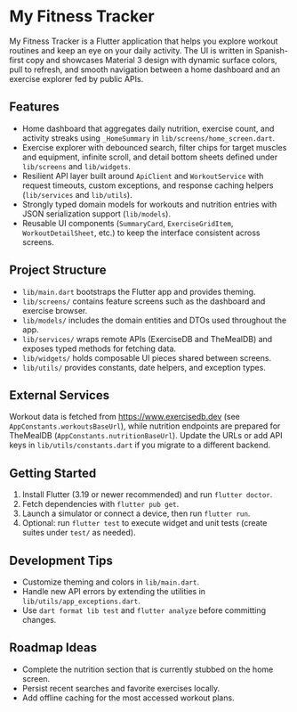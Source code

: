 # My Fitness Tracker

My Fitness Tracker is a Flutter application that helps you explore workout routines and keep an eye on your daily activity. The UI is written in Spanish-first copy and showcases Material 3 design with dynamic surface colors, pull to refresh, and smooth navigation between a home dashboard and an exercise explorer fed by public APIs.

## Features
- Home dashboard that aggregates daily nutrition, exercise count, and activity streaks using `_HomeSummary` in `lib/screens/home_screen.dart`.
- Exercise explorer with debounced search, filter chips for target muscles and equipment, infinite scroll, and detail bottom sheets defined under `lib/screens` and `lib/widgets`.
- Resilient API layer built around `ApiClient` and `WorkoutService` with request timeouts, custom exceptions, and response caching helpers (`lib/services` and `lib/utils`).
- Strongly typed domain models for workouts and nutrition entries with JSON serialization support (`lib/models`).
- Reusable UI components (`SummaryCard`, `ExerciseGridItem`, `WorkoutDetailSheet`, etc.) to keep the interface consistent across screens.

## Project Structure
- `lib/main.dart` bootstraps the Flutter app and provides theming.
- `lib/screens/` contains feature screens such as the dashboard and exercise browser.
- `lib/models/` includes the domain entities and DTOs used throughout the app.
- `lib/services/` wraps remote APIs (ExerciseDB and TheMealDB) and exposes typed methods for fetching data.
- `lib/widgets/` holds composable UI pieces shared between screens.
- `lib/utils/` provides constants, date helpers, and exception types.

## External Services
Workout data is fetched from https://www.exercisedb.dev (see `AppConstants.workoutsBaseUrl`), while nutrition endpoints are prepared for TheMealDB (`AppConstants.nutritionBaseUrl`). Update the URLs or add API keys in `lib/utils/constants.dart` if you migrate to a different backend.

## Getting Started
1. Install Flutter (3.19 or newer recommended) and run `flutter doctor`.
2. Fetch dependencies with `flutter pub get`.
3. Launch a simulator or connect a device, then run `flutter run`.
4. Optional: run `flutter test` to execute widget and unit tests (create suites under `test/` as needed).

## Development Tips
- Customize theming and colors in `lib/main.dart`.
- Handle new API errors by extending the utilities in `lib/utils/app_exceptions.dart`.
- Use `dart format lib test` and `flutter analyze` before committing changes.

## Roadmap Ideas
- Complete the nutrition section that is currently stubbed on the home screen.
- Persist recent searches and favorite exercises locally.
- Add offline caching for the most accessed workout plans.
